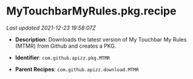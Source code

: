 # MyTouchbarMyRules.pkg.recipe

_Last updated 2021-12-23 19:58:07Z_

- **Description**: Downloads the latest version of My Touchbar My Rules (MTMR) from Github and creates a PKG.

- **Identifier**: `com.github.apizz.pkg.MTMR`

- **Parent Recipes**: `com.github.apizz.download.MTMR`